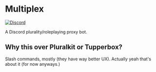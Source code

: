 # Multiplex
[![Discord](https://img.shields.io/discord/1108417334831489174?style=flat-square&logo=discord&logoColor=ffffff&label=Multiplex&labelColor=5865F2&color=57F287)](https://discord.gg/yEpGFevc2t)

A Discord plurality/roleplaying proxy bot.

## Why this over Pluralkit or Tupperbox?
Slash commands, mostly (they have way better UX). Actually yeah that's about it (for now anyways.)